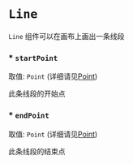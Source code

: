 # `Line`

`Line` 组件可以在画布上画出一条线段

### * `startPoint`

取值: `Point` (详细请见[Point](/point.md))

此条线段的开始点

### * `endPoint`

取值: `Point` (详细请见[Point](/point.md))

此条线段的结束点
